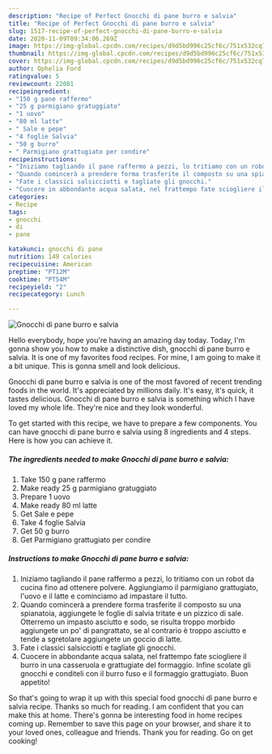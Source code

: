 ```yaml
---
description: "Recipe of Perfect Gnocchi di pane burro e salvia"
title: "Recipe of Perfect Gnocchi di pane burro e salvia"
slug: 1517-recipe-of-perfect-gnocchi-di-pane-burro-e-salvia
date: 2020-11-09T09:34:06.269Z
image: https://img-global.cpcdn.com/recipes/d9d5bd996c25cf6c/751x532cq70/gnocchi-di-pane-burro-e-salvia-recipe-main-photo.jpg
thumbnail: https://img-global.cpcdn.com/recipes/d9d5bd996c25cf6c/751x532cq70/gnocchi-di-pane-burro-e-salvia-recipe-main-photo.jpg
cover: https://img-global.cpcdn.com/recipes/d9d5bd996c25cf6c/751x532cq70/gnocchi-di-pane-burro-e-salvia-recipe-main-photo.jpg
author: Ophelia Ford
ratingvalue: 5
reviewcount: 22081
recipeingredient:
- "150 g pane raffermo"
- "25 g parmigiano gratuggiato"
- "1 uovo"
- "80 ml latte"
- " Sale e pepe"
- "4 foglie Salvia"
- "50 g burro"
- " Parmigiano grattugiato per condire"
recipeinstructions:
- "Iniziamo tagliando il pane raffermo a pezzi, lo tritiamo con un robot da cucina fino ad ottenere polvere. Aggiungiamo il parmigiano grattugiato, l&#39;uovo e il latte e cominciamo ad impastare il tutto."
- "Quando comincerà a prendere forma trasferite il composto su una spianatoia, aggiungete le foglie di salvia tritate e un pizzico di sale. Otterremo un impasto asciutto e sodo, se risulta troppo morbido aggiungete un po&#39; di pangrattato, se al contrario è troppo asciutto e tende a sgretolare aggiungete un goccio di latte."
- "Fate i classici salsicciotti e tagliate gli gnocchi."
- "Cuocere in abbondante acqua salata, nel frattempo fate sciogliere il burro in una casseruola e grattugiate del formaggio. Infine scolate gli gnocchi e conditeli con il burro fuso e il formaggio grattugiato. Buon appetito!"
categories:
- Recipe
tags:
- gnocchi
- di
- pane

katakunci: gnocchi di pane 
nutrition: 149 calories
recipecuisine: American
preptime: "PT12M"
cooktime: "PT54M"
recipeyield: "2"
recipecategory: Lunch

---
```



![Gnocchi di pane burro e salvia](https://img-global.cpcdn.com/recipes/d9d5bd996c25cf6c/751x532cq70/gnocchi-di-pane-burro-e-salvia-recipe-main-photo.jpg)

Hello everybody, hope you're having an amazing day today. Today, I'm gonna show you how to make a distinctive dish, gnocchi di pane burro e salvia. It is one of my favorites food recipes. For mine, I am going to make it a bit unique. This is gonna smell and look delicious.



Gnocchi di pane burro e salvia is one of the most favored of recent trending foods in the world. It's appreciated by millions daily. It's easy, it's quick, it tastes delicious. Gnocchi di pane burro e salvia is something which I have loved my whole life. They're nice and they look wonderful.


To get started with this recipe, we have to prepare a few components. You can have gnocchi di pane burro e salvia using 8 ingredients and 4 steps. Here is how you can achieve it.

<!--inarticleads1-->

##### The ingredients needed to make Gnocchi di pane burro e salvia:

1. Take 150 g pane raffermo
1. Make ready 25 g parmigiano gratuggiato
1. Prepare 1 uovo
1. Make ready 80 ml latte
1. Get  Sale e pepe
1. Take 4 foglie Salvia
1. Get 50 g burro
1. Get  Parmigiano grattugiato per condire




<!--inarticleads2-->

##### Instructions to make Gnocchi di pane burro e salvia:

1. Iniziamo tagliando il pane raffermo a pezzi, lo tritiamo con un robot da cucina fino ad ottenere polvere. Aggiungiamo il parmigiano grattugiato, l&#39;uovo e il latte e cominciamo ad impastare il tutto.
1. Quando comincerà a prendere forma trasferite il composto su una spianatoia, aggiungete le foglie di salvia tritate e un pizzico di sale. Otterremo un impasto asciutto e sodo, se risulta troppo morbido aggiungete un po&#39; di pangrattato, se al contrario è troppo asciutto e tende a sgretolare aggiungete un goccio di latte.
1. Fate i classici salsicciotti e tagliate gli gnocchi.
1. Cuocere in abbondante acqua salata, nel frattempo fate sciogliere il burro in una casseruola e grattugiate del formaggio. Infine scolate gli gnocchi e conditeli con il burro fuso e il formaggio grattugiato. Buon appetito!




So that's going to wrap it up with this special food gnocchi di pane burro e salvia recipe. Thanks so much for reading. I am confident that you can make this at home. There's gonna be interesting food in home recipes coming up. Remember to save this page on your browser, and share it to your loved ones, colleague and friends. Thank you for reading. Go on get cooking!
